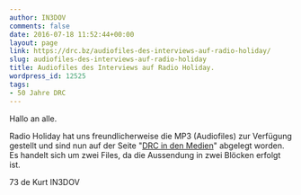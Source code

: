 ```yaml
---
author: IN3DOV
comments: false
date: 2016-07-18 11:52:44+00:00
layout: page
link: https://drc.bz/audiofiles-des-interviews-auf-radio-holiday/
slug: audiofiles-des-interviews-auf-radio-holiday
title: Audiofiles des Interviews auf Radio Holiday.
wordpress_id: 12525
tags:
- 50 Jahre DRC
---
```


Hallo an alle.

Radio Holiday hat uns freundlicherweise die MP3 (Audiofiles) zur Verfügung gestellt und sind nun auf der Seite "[DRC in den Medien](https://drc.bz/wir-uber-uns/der-drc-in-den-medien/)" abgelegt worden. Es handelt sich um zwei Files, da die Aussendung in zwei Blöcken erfolgt ist.

73 de Kurt IN3DOV
